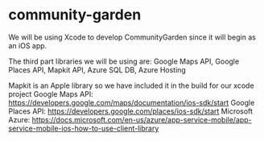 # community-garden
We will be using Xcode to develop CommunityGarden since it will begin as an iOS app. 

The third part libraries we will be using are: Google Maps API, Google Places API, Mapkit API, Azure SQL DB, Azure Hosting


Mapkit is an Apple library so we have included it in the build for our xcode project
Google Maps API: https://developers.google.com/maps/documentation/ios-sdk/start
Google Places API: https://developers.google.com/places/ios-sdk/start
Microsoft Azure: https://docs.microsoft.com/en-us/azure/app-service-mobile/app-service-mobile-ios-how-to-use-client-library


